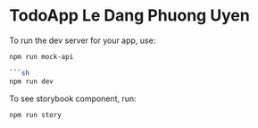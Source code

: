 # TodoApp Le Dang Phuong Uyen

To run the dev server for your app, use:

````sh
npm run mock-api

```sh
npm run dev
````

To see storybook component, run:

```sh
npm run story

```
